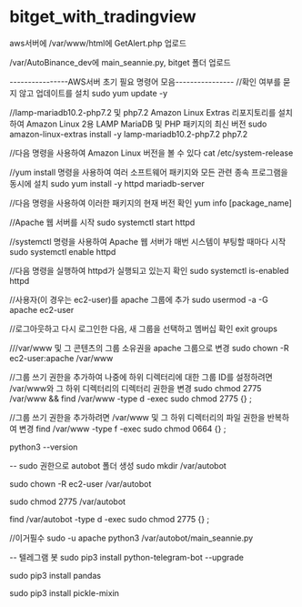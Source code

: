 # bitget_with_tradingview
aws서버에
/var/www/html에 GetAlert.php 업로드

/var/AutoBinance_dev에
main_seannie.py, bitget 폴더 업로드



----------------AWS서버 초기 필요 명령어 모음----------------
//확인 여부를 묻지 않고 업데이트를 설치
sudo yum update -y

//lamp-mariadb10.2-php7.2 및 php7.2 Amazon Linux Extras 리포지토리를 설치하여 Amazon Linux 2용 LAMP MariaDB 및 PHP 패키지의 최신 버전
sudo amazon-linux-extras install -y lamp-mariadb10.2-php7.2 php7.2

//다음 명령을 사용하여 Amazon Linux 버전을 볼 수 있다
cat /etc/system-release

//yum install 명령을 사용하여 여러 소프트웨어 패키지와 모든 관련 종속 프로그램을 동시에 설치
sudo yum install -y httpd mariadb-server

//다음 명령을 사용하여 이러한 패키지의 현재 버전 확인
yum info [package_name]

//Apache 웹 서버를 시작
sudo systemctl start httpd

//systemctl 명령을 사용하여 Apache 웹 서버가 매번 시스템이 부팅할 때마다 시작
sudo systemctl enable httpd

//다음 명령을 실행하여 httpd가 실행되고 있는지 확인
sudo systemctl is-enabled httpd

//사용자(이 경우는 ec2-user)를 apache 그룹에 추가
sudo usermod -a -G apache ec2-user

//로그아웃하고 다시 로그인한 다음, 새 그룹을 선택하고 멤버십 확인
exit
groups

///var/www 및 그 콘텐츠의 그룹 소유권을 apache 그룹으로 변경
sudo chown -R ec2-user:apache /var/www

//그룹 쓰기 권한을 추가하여 나중에 하위 디렉터리에 대한 그룹 ID를 설정하려면 /var/www와 그 하위 디렉터리의 디렉터리 권한을 변경
sudo chmod 2775 /var/www && find /var/www -type d -exec sudo chmod 2775 {} \;

//그룹 쓰기 권한을 추가하려면 /var/www 및 그 하위 디렉터리의 파일 권한을 반복하여 변경
find /var/www -type f -exec sudo chmod 0664 {} \;

python3 --version

-- sudo 권한으로 autobot 폴더 생성
sudo mkdir /var/autobot

sudo chown -R ec2-user /var/autobot

sudo chmod 2775 /var/autobot

find /var/autobot -type d -exec sudo chmod 2775 {} \;

//이거필수
sudo -u apache python3 /var/autobot/main_seannie.py

-- 텔레그램 봇
sudo pip3 install python-telegram-bot --upgrade

sudo pip3 install pandas

sudo pip3 install pickle-mixin
